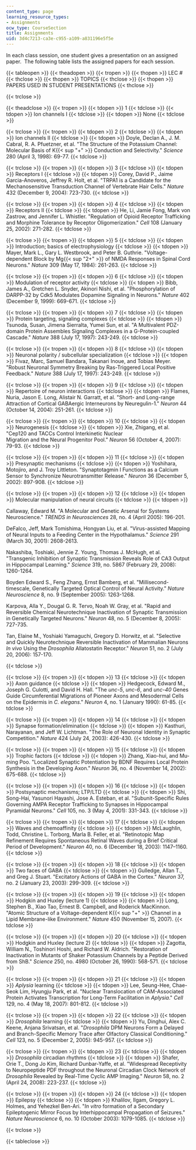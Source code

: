 ```yaml
---
content_type: page
learning_resource_types:
- Assignments
ocw_type: CourseSection
title: Assignments
uid: 3d4c7213-ca3e-c955-a109-a831196e5f5e
---
```


In each class session, one student gives a presentation on an assigned paper.  The following table lists the assigned papers for each session.

{{< tableopen >}}
{{< theadopen >}}
{{< tropen >}}
{{< thopen >}}
LEC #
{{< thclose >}}
{{< thopen >}}
TOPICS
{{< thclose >}}
{{< thopen >}}
PAPERS USED IN STUDENT PRESENTATIONS
{{< thclose >}}

{{< trclose >}}

{{< theadclose >}}
{{< tropen >}}
{{< tdopen >}}
1
{{< tdclose >}}
{{< tdopen >}}
Ion channels I
{{< tdclose >}}
{{< tdopen >}}
None
{{< tdclose >}}

{{< trclose >}}
{{< tropen >}}
{{< tdopen >}}
2
{{< tdclose >}}
{{< tdopen >}}
Ion channels II
{{< tdclose >}}
{{< tdopen >}}
Doyle, Declan A., J. M. Cabral, R. A. Pfuetzner, et al. "The Structure of the Potassium Channel: Molecular Basis of K{{< sup "+" >}} Conduction and Selectivity." _Science_ 280 (April 3, 1998): 69-77.
{{< tdclose >}}

{{< trclose >}}
{{< tropen >}}
{{< tdopen >}}
3
{{< tdclose >}}
{{< tdopen >}}
Receptors I
{{< tdclose >}}
{{< tdopen >}}
Corey, David P., Jaime Garcia-Anoveros, Jeffrey R. Holt, et al. "TRPA1 is a Candidate for the Mechanosensitive Transduction Channel of Vertebrate Hair Cells." _Nature_ 432 (December 9, 2004): 723-730.
{{< tdclose >}}

{{< trclose >}}
{{< tropen >}}
{{< tdopen >}}
4
{{< tdclose >}}
{{< tdopen >}}
Receptors II
{{< tdclose >}}
{{< tdopen >}}
He, Li, Jamie Fong, Mark von Zastrow, and Jennifer L. Whistler. "Regulation of Opioid Receptor Trafficking and Morphine Tolerance by Receptor Oligomerization." _Cell_ 108 (January 25, 2002): 271-282.
{{< tdclose >}}

{{< trclose >}}
{{< tropen >}}
{{< tdopen >}}
5
{{< tdclose >}}
{{< tdopen >}}
Introduction; basics of electrophysiology
{{< tdclose >}}
{{< tdopen >}}
Mayer, Mark L., Gary L. Westbrook, and Peter B. Guthrie. "Voltage-dependent Block by Mg{{< sup "2+" >}} of NMDA Responses in Spinal Cord Neurons." _Nature_ 309 (May 17, 1984): 261-263.
{{< tdclose >}}

{{< trclose >}}
{{< tropen >}}
{{< tdopen >}}
6
{{< tdclose >}}
{{< tdopen >}}
Modulation of receptor activity
{{< tdclose >}}
{{< tdopen >}}
Bibb, James A., Gretchen L. Snyder, Akinori Nishi, et al. "Phosphorylation of DARPP-32 by Cdk5 Modulates Dopamine Signaling in Neurons." _Nature_ 402 (December 9, 1999): 669-671.
{{< tdclose >}}

{{< trclose >}}
{{< tropen >}}
{{< tdopen >}}
7
{{< tdclose >}}
{{< tdopen >}}
Protein targeting, signaling complexes
{{< tdclose >}}
{{< tdopen >}}
Tsunoda, Susan, Jimena Sierralta, Yumei Sun, et al. "A Multivalent PDZ-domain Protein Assembles Signaling Complexes in a G-Protein-coupled Cascade." _Nature_ 388 (July 17, 1997): 243-249.
{{< tdclose >}}

{{< trclose >}}
{{< tropen >}}
{{< tdopen >}}
8
{{< tdclose >}}
{{< tdopen >}}
Neuronal polarity / subcellular specialization
{{< tdclose >}}
{{< tdopen >}}
Fivaz, Marc, Samuel Bandara, Takanari Inoue, and Tobias Meyer. "Robust Neuronal Symmetry Breaking by Ras-Triggered Local Positive Feedback." _Nature_ 388 (July 17, 1997): 243-249.
{{< tdclose >}}

{{< trclose >}}
{{< tropen >}}
{{< tdopen >}}
9
{{< tdclose >}}
{{< tdopen >}}
Repertoire of neuron interactions
{{< tdclose >}}
{{< tdopen >}}
Flames, Nuria, Jason E. Long, Alistair N. Garratt, et al. "Short- and Long-range Attraction of Cortical GABAergic Interneurons by Neuregulin-1." _Neuron_ 44 (October 14, 2004): 251-261.
{{< tdclose >}}

{{< trclose >}}
{{< tropen >}}
{{< tdopen >}}
10
{{< tdclose >}}
{{< tdopen >}}
Neurogenesis
{{< tdclose >}}
{{< tdopen >}}
Xie, Zhigang, et al. "Cep120 and TACCs Control Interkinetic Nuclear  
Migration and the Neural Progenitor Pool." _Neuron_ 56 (October 4, 2007): 79-93.
{{< tdclose >}}

{{< trclose >}}
{{< tropen >}}
{{< tdopen >}}
11
{{< tdclose >}}
{{< tdopen >}}
Presynaptic mechanisms
{{< tdclose >}}
{{< tdopen >}}
Yoshihara, Motojiro, and J. Troy Littleton. "Synaptotagmin I Functions as a Calcium Sensor to Synchronize Neurotransmitter Release." _Neuron_ 36 (December 5, 2002): 897-908.
{{< tdclose >}}

{{< trclose >}}
{{< tropen >}}
{{< tdopen >}}
12
{{< tdclose >}}
{{< tdopen >}}
Molecular manipulation of neural circuits
{{< tdclose >}}
{{< tdopen >}}


Callaway, Edward M. "A Molecular and Genetic Arsenal for Systems Neuroscience." _TRENDS in Neurosciences_ 28, no. 4 (April 2005): 196-201.

DeFalco, Jeff, Mark Tomishima, Hongyan Liu, et al. "Virus-assisted Mapping of Neural Inputs to a Feeding Center in the Hypothalamus." _Science_ 291 (March 30, 2001): 2608-2613.

Nakashiba, Toshiaki, Jennie Z. Young, Thomas J. McHugh, et al. "Transgenic Inhibition of Synaptic Transmission Reveals Role of CA3 Output in Hippocampal Learning." _Science_ 319, no. 5867 (February 29, 2008): 1260-1264.

Boyden Edward S., Feng Zhang, Ernst Bamberg, et al. "Millisecond-timescale, Genetically Targeted Optical Control of Neural Activity." _Nature Neuroscience_ 8, no. 9 (September 2005): 1263-1268.

Karpova, Alla Y., Dougal G. R. Tervo, Noah W. Gray, et al. "Rapid and Reversible Chemical Neurotechnique Inactivation of Synaptic Transmission in Genetically Targeted Neurons." _Neuron_ 48, no. 5 (December 8, 2005): 727-735.

Tan, Elaine M., Yoshiaki Yamaguchi, Gregory D. Horwitz, et al. "Selective and Quickly Neurotechnique Reversible Inactivation of Mammalian Neurons _In vivo_ Using the _Drosophila_ Allatostatin Receptor." _Neuron_ 51, no. 2 (July 20, 2006): 157-170.


{{< tdclose >}}

{{< trclose >}}
{{< tropen >}}
{{< tdopen >}}
13
{{< tdclose >}}
{{< tdopen >}}
Axon guidance
{{< tdclose >}}
{{< tdopen >}}
Hedgecock, Edward M., Joseph G. Culotti, and David H. Hall. "The _unc-5_, _unc-6_, and _unc-40_ Genes Guide Circumferential Migrations of Pioneer Axons and Mesodermal Cells on the Epidermis in _C. elegans_." _Neuron_ 4, no. 1 (January 1990): 61-85.
{{< tdclose >}}

{{< trclose >}}
{{< tropen >}}
{{< tdopen >}}
14
{{< tdclose >}}
{{< tdopen >}}
Synapse formation/elimination
{{< tdclose >}}
{{< tdopen >}}
Kasthuri, Narayanan, and Jeff W. Lichtman. "The Role of Neuronal Identity in Synaptic Competition." _Nature_ 424 (July 24, 2003): 426-430.
{{< tdclose >}}

{{< trclose >}}
{{< tropen >}}
{{< tdopen >}}
15
{{< tdclose >}}
{{< tdopen >}}
Trophic factors
{{< tdclose >}}
{{< tdopen >}}
Zhang, Xiao-hui, and Mu-ming Poo. "Localized Synaptic Potentiation by BDNF Requires Local Protein Synthesis in the Developing Axon." _Neuron_ 36, no. 4 (November 14, 2002): 675-688.
{{< tdclose >}}

{{< trclose >}}
{{< tropen >}}
{{< tdopen >}}
16
{{< tdclose >}}
{{< tdopen >}}
Postsynaptic mechanisms; LTP/LTD
{{< tdclose >}}
{{< tdopen >}}
Shi, Song-Hai, Yasunori Hayashi, Jose A. Esteban, et al. "Subunit-Specific Rules Governing AMPA Receptor Trafficking to Synapses in Hippocampal Pyramidal Neurons." _Cell_ 105, no. 3 (May 4, 2001): 331-343.
{{< tdclose >}}

{{< trclose >}}
{{< tropen >}}
{{< tdopen >}}
17
{{< tdclose >}}
{{< tdopen >}}
Waves and chemoaffinity
{{< tdclose >}}
{{< tdopen >}}
McLaughlin, Todd, Christine L. Torborg, Marla B. Feller, et al. "Retinotopic Map Refinement Requires Spontaneous Retinal Waves during a Brief Critical Period of Development." _Neuron_ 40, no. 6 (December 18, 2003): 1147–1160.
{{< tdclose >}}

{{< trclose >}}
{{< tropen >}}
{{< tdopen >}}
18
{{< tdclose >}}
{{< tdopen >}}
Two faces of GABA
{{< tdclose >}}
{{< tdopen >}}
Gulledge, Allan T., and Greg J. Stuart. "Excitatory Actions of GABA in the Cortex." _Neuron_ 37, no. 2 (January 23, 2003): 299-309.
{{< tdclose >}}

{{< trclose >}}
{{< tropen >}}
{{< tdopen >}}
19
{{< tdclose >}}
{{< tdopen >}}
Hodgkin and Huxley (lecture 1)
{{< tdclose >}}
{{< tdopen >}}
Long, Stephen B., Xiao Tao, Ernest B. Campbell, and Roderick MacKinnon. "Atomic Structure of a Voltage-dependent K{{< sup "+" >}} Channel in a Lipid Membrane-like Environment." _Nature_ 450 (November 15, 2007).
{{< tdclose >}}

{{< trclose >}}
{{< tropen >}}
{{< tdopen >}}
20
{{< tdclose >}}
{{< tdopen >}}
Hodgkin and Huxley (lecture 2)
{{< tdclose >}}
{{< tdopen >}}
Zagotta, William N., Toshinori Hoshi, and Richard W. Aldrich. "Restoration of Inactivation in Mutants of Shaker Potassium Channels by a Peptide Derived from ShB." _Science_ 250, no. 4980 (October 26, 1990): 568-571.
{{< tdclose >}}

{{< trclose >}}
{{< tropen >}}
{{< tdopen >}}
21
{{< tdclose >}}
{{< tdopen >}}
_Aplysia_ learning
{{< tdclose >}}
{{< tdopen >}}
Lee, Seung-Hee, Chae-Seok Lim, Hyungju Park, et al. "Nuclear Translocation of CAM-Associated Protein Activates Transcription for Long-Term Facilitation in _Aplysia_." _Cell_ 129, no. 4 (May 18, 2007): 801-812.
{{< tdclose >}}

{{< trclose >}}
{{< tropen >}}
{{< tdopen >}}
22
{{< tdclose >}}
{{< tdopen >}}
_Drosophila_ learning
{{< tdclose >}}
{{< tdopen >}}
Yu, Dinghui, Alex C. Keene, Anjana Srivatsan, et al. "_Drosophila_ DPM Neurons Form a Delayed and Branch-Specific Memory Trace after Olfactory Classical Conditioning." _Cell_ 123, no. 5 (December 2, 2005): 945-957.
{{< tdclose >}}

{{< trclose >}}
{{< tropen >}}
{{< tdopen >}}
23
{{< tdclose >}}
{{< tdopen >}}
_Drosophila_ circadian rhythms
{{< tdclose >}}
{{< tdopen >}}
Shafer, Orie T., Dong Jo Kim, Richard Dunbar-Yaffe, et al. "Widespread Receptivity to Neuropeptide PDF throughout the Neuronal Circadian Clock Network of _Drosophila_ Revealed by Real-Time Cyclic AMP Imaging." _Neuron_ 58, no. 2 (April 24, 2008): 223-237.
{{< tdclose >}}

{{< trclose >}}
{{< tropen >}}
{{< tdopen >}}
24
{{< tdclose >}}
{{< tdopen >}}
Epilepsy
{{< tdclose >}}
{{< tdopen >}}
Khalilov, Ilgam, Gregory L. Holmes, and Yehezkel Ben-Ari. "_In vitro_ formation of a Secondary Epileptogenic Mirror Focus by Interhippocampal Propagation of Seizures." _Nature Neuroscience_ 6, no. 10 (October 2003): 1079-1085.
{{< tdclose >}}

{{< trclose >}}

{{< tableclose >}}